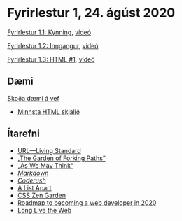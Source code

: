 # Fyrirlestur 1, 24. ágúst 2020

[Fyrirlestur 1.1: Kynning](01.1.kynning.md), [vídeó]()

[Fyrirlestur 1.2: Inngangur](01.2.inngangur.md), [vídeó]()

[Fyrirlestur 1.3: HTML #1](01.3.html.md), [vídeó]()

## Dæmi

[Skoða dæmi á vef](https://vefforritun.github.io/vef1-2021/vikur/01/)

* [Minnsta HTML skjalið](daemi/minnsta.html)

## Ítarefni

* [URL—Living Standard](https://url.spec.whatwg.org/)
* [„The Garden of Forking Paths”](http://www.coldbacon.com/writing/borges-garden.html)
* [„As We May Think“](http://www.theatlantic.com/magazine/archive/1945/07/as-we-may-think/303881/?single_page=true)
* [_Markdown_](https://daringfireball.net/projects/markdown/)
* [_Coderush_](http://www.clickmovement.org/coderush)
* [A List Apart](http://alistapart.com/)
* [CSS Zen Garden](http://www.csszengarden.com/)
* [Roadmap to becoming a web developer in 2020](https://github.com/kamranahmedse/developer-roadmap)
* [Long Live the Web](http://www.scientificamerican.com/article.cfm?id=long-live-the-web)
